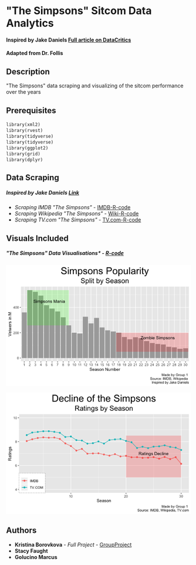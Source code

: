# "The Simpsons" Sitcom Data Analytics 

#### Inspired by Jake Daniels [Full article on DataCritics](https://datacritics.com/2018/08/15/build-a-ggplot-the-fall-of-the-simpsons/)
#### Adapted from Dr. Follis

## Description

"The Simpsons" data scraping and visualizing of the sitcom performance over the years

## Prerequisites

```{r}
library(xml2)
library(rvest)
library(tidyverse)
library(tidyverse)
library(ggplot2)
library(grid)
library(dplyr)
```

## Data Scraping

##### Inspired by Jake Daniels [Link](https://datacritics.com/2018/08/15/build-a-ggplot-the-fall-of-the-simpsons/?utm_campaign=News&utm_medium=Community&utm_source=DataCamp.com)

* *Scraping IMDB "The Simpsons"* - [IMDB-R-code](https://github.com/borovkk/simpsons-data-analysis/blob/master/simpsons.imdb.scrape.R)
* *Scraping Wikipedia "The Simpsons"* - [Wiki-R-code](https://github.com/borovkk/simpsons-data-analysis/blob/master/simpsons.wikipedia.R)
* *Scraping TV.com "The Simpsons"* - [TV.com-R-code](https://github.com/borovkk/simpsons-data-analysis/blob/master/simpsons.tv.com.R)


## Visuals Included 

##### "The Simpsons" Data Visualisations* - [R-code](https://github.com/borovkk/simpsons-data-analysis/blob/master/The_Simpsons_MSDS_5312_Group_1.R)

![Step 1](https://github.com/borovkk/simpsons-data-analysis/blob/master/Viz%201.png?raw=true "Step 1")

![Final](https://github.com/borovkk/simpsons-data-analysis/blob/master/Viz%202.png?raw=true "Final")



## Authors

* **Kristina Borovkova** - *Full Project* - [GroupProject](https://github.com/borovkk/simpsons-data-analysis/blob/master/Group_Project_SimpsonsData.pdf)
* **Stacy Faught**
* **Golucino Marcus**
